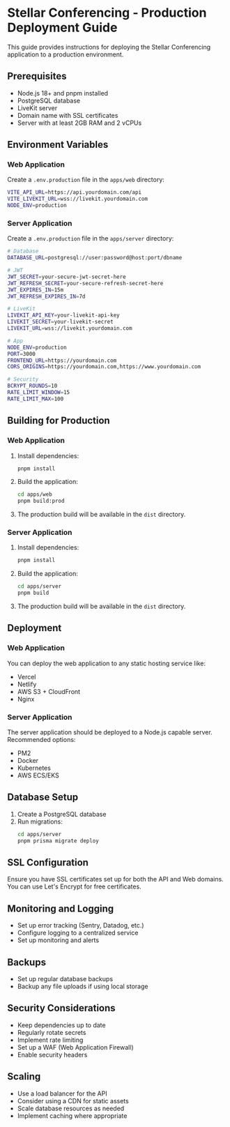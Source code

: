 # Stellar Conferencing - Production Deployment Guide

This guide provides instructions for deploying the Stellar Conferencing application to a production environment.

## Prerequisites

- Node.js 18+ and pnpm installed
- PostgreSQL database
- LiveKit server
- Domain name with SSL certificates
- Server with at least 2GB RAM and 2 vCPUs

## Environment Variables

### Web Application

Create a `.env.production` file in the `apps/web` directory:

```bash
VITE_API_URL=https://api.yourdomain.com/api
VITE_LIVEKIT_URL=wss://livekit.yourdomain.com
NODE_ENV=production
```

### Server Application

Create a `.env.production` file in the `apps/server` directory:

```bash
# Database
DATABASE_URL=postgresql://user:password@host:port/dbname

# JWT
JWT_SECRET=your-secure-jwt-secret-here
JWT_REFRESH_SECRET=your-secure-refresh-secret-here
JWT_EXPIRES_IN=15m
JWT_REFRESH_EXPIRES_IN=7d

# LiveKit
LIVEKIT_API_KEY=your-livekit-api-key
LIVEKIT_SECRET=your-livekit-secret
LIVEKIT_URL=wss://livekit.yourdomain.com

# App
NODE_ENV=production
PORT=3000
FRONTEND_URL=https://yourdomain.com
CORS_ORIGINS=https://yourdomain.com,https://www.yourdomain.com

# Security
BCRYPT_ROUNDS=10
RATE_LIMIT_WINDOW=15
RATE_LIMIT_MAX=100
```

## Building for Production

### Web Application

1. Install dependencies:
   ```bash
   pnpm install
   ```

2. Build the application:
   ```bash
   cd apps/web
   pnpm build:prod
   ```

3. The production build will be available in the `dist` directory.

### Server Application

1. Install dependencies:
   ```bash
   pnpm install
   ```

2. Build the application:
   ```bash
   cd apps/server
   pnpm build
   ```

3. The production build will be available in the `dist` directory.

## Deployment

### Web Application

You can deploy the web application to any static hosting service like:
- Vercel
- Netlify
- AWS S3 + CloudFront
- Nginx

### Server Application

The server application should be deployed to a Node.js capable server. Recommended options:
- PM2
- Docker
- Kubernetes
- AWS ECS/EKS

## Database Setup

1. Create a PostgreSQL database
2. Run migrations:
   ```bash
   cd apps/server
   pnpm prisma migrate deploy
   ```

## SSL Configuration

Ensure you have SSL certificates set up for both the API and Web domains. You can use Let's Encrypt for free certificates.

## Monitoring and Logging

- Set up error tracking (Sentry, Datadog, etc.)
- Configure logging to a centralized service
- Set up monitoring and alerts

## Backups

- Set up regular database backups
- Backup any file uploads if using local storage

## Security Considerations

- Keep dependencies up to date
- Regularly rotate secrets
- Implement rate limiting
- Set up a WAF (Web Application Firewall)
- Enable security headers

## Scaling

- Use a load balancer for the API
- Consider using a CDN for static assets
- Scale database resources as needed
- Implement caching where appropriate
